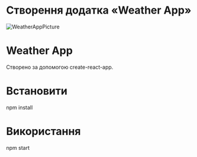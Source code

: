 # Створення додатка «Weather App»
![WeatherAppPicture](https://user-images.githubusercontent.com/57329027/111864449-a5226c00-8969-11eb-922b-61139e6ec253.png)



# Weather App 
Створено за допомогою create-react-app.

# Встановити
npm install

# Використання
npm start
